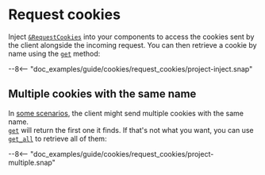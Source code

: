 # Request cookies

Inject [`&RequestCookies`][RequestCookies] into your components to access the cookies sent by the client
alongside the incoming request.
You can then retrieve a cookie by name using the [`get`][RequestCookies::get] method:

--8<-- "doc_examples/guide/cookies/request_cookies/project-inject.snap"

## Multiple cookies with the same name

In [some scenarios](https://stackoverflow.com/questions/4056306/how-to-handle-multiple-cookies-with-the-same-name/24214538#24214538),
the client might send multiple cookies with the same name.\
[`get`][RequestCookies::get] will return the first one it finds.
If that's not what you want, you can use [`get_all`][RequestCookies::get_all] to retrieve all of them:

--8<-- "doc_examples/guide/cookies/request_cookies/project-multiple.snap"

[RequestCookies]: ../../api_reference/pavex/cookie/struct.RequestCookies.html
[RequestCookies::get]: ../../api_reference/pavex/cookie/struct.RequestCookies.html#method.get
[RequestCookies::get_all]: ../../api_reference/pavex/cookie/struct.RequestCookies.html#method.get_all
